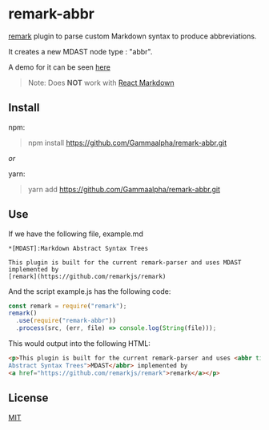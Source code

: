 # remark-abbr

[remark](https://github.com/remarkjs/remark "remark github repo") plugin to parse custom Markdown syntax to produce abbreviations.

It creates a new MDAST node type : "abbr".

A demo for it can be seen [here](https://gammaalpha.github.io/rec-markdown/)

> Note: Does **NOT** work with [React Markdown](https://github.com/remarkjs/react-markdown)

## Install

npm:

> npm install https://github.com/Gammaalpha/remark-abbr.git

_or_

yarn:

> yarn add https://github.com/Gammaalpha/remark-abbr.git

## Use

If we have the following file, example.md
```
*[MDAST]:Markdown Abstract Syntax Trees

This plugin is built for the current remark-parser and uses MDAST implemented by
[remark](https://github.com/remarkjs/remark)
```

And the script example.js has the following code:

```javascript
const remark = require("remark");
remark()
  .use(require("remark-abbr"))
  .process(src, (err, file) => console.log(String(file)));
```

This would output into the following HTML:

```html
<p>This plugin is built for the current remark-parser and uses <abbr title="Markdown
Abstract Syntax Trees">MDAST</abbr> implemented by
<a href="https://github.com/remarkjs/remark">remark</a></p>
```

## License

[MIT](https://github.com/remarkjs/remark-html/blob/main/license "MIT License")
